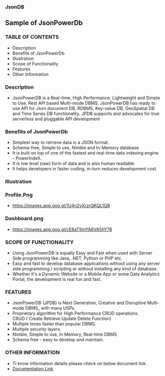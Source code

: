 ### JsonDB

## Sample of JsonPowerDb

### TABLE OF CONTENTS

- Description
- Benefits of JsonPowerDb
- Illustration
- Scope of Functionality
- Features
- Other Information

### Description
- JsonPowerDB is a Real-time, High Performance, Lightweight and Simple to Use, Rest API based Multi-mode DBMS. JsonPowerDB has ready to use API for Json document DB, RDBMS, Key-value DB, GeoSpatial DB and Time Series DB functionality. JPDB supports and advocates for true serverless and pluggable API development

### Benefits of JsonPowerDb
- Simplest way to retrieve data in a JSON format.
- Schema-free, Simple to use, Nimble and In-Memory database.
- It is built on top of one of the fastest and real-time data indexing engine - PowerIndeX.
- It is low level (raw) form of data and is also human readable.
- It helps developers in faster coding, in-turn reduces development cost.

### Illustration
### Profile.Png

-  https://images.app.goo.gl/1U4n2yXrzrQKQL1Q8

### Dashboard.png

- https://images.app.goo.gl/cE8aT9mYA6VA5hY78

### SCOPE OF FUNCTIONALITY

- Using JsonPowerDB is equally Easy and Fast when used with Server Side programming like Java, .NET, Python or PHP etc.
- Easy and fast to develop database applications without using any server side programming / scripting or without installing any kind of database.
- Whether it's a Dynamic Website or a Mobile App or some Data Analytics Portal, the development is real fun and fast. 

### FEATURES

- JsonPowerDB (JPDB) is Next Generation, Creative and Disruptive Multi-mode DBMS_ with many USPs.
- Proprietary algorithm for High Performance CRUD operations.  
     CRUD ( Create Retrieve Update Delete Function)
- Multiple times faster than popular DBMS.
- Multiple security layers.
- Nimble, Simple to use, In Memory, Real-time DBMS
- Schema free - easy to develop and maintain.

### OTHER INFORMATION

- Ti know information details please check on below document link.
- [Documentation Link](http://login2explore.com/jpdb/docs.html)

